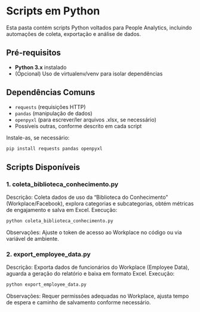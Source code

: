 # Scripts em Python

Esta pasta contém scripts Python voltados para People Analytics, incluindo automações de coleta, exportação e análise de dados.

## Pré-requisitos

- **Python 3.x** instalado
- (Opcional) Uso de virtualenv/venv para isolar dependências

## Dependências Comuns

- `requests` (requisições HTTP)
- `pandas` (manipulação de dados)
- `openpyxl` (para escrever/ler arquivos .xlsx, se necessário)
- Possíveis outras, conforme descrito em cada script

Instale-as, se necessário:
```bash
pip install requests pandas openpyxl
```

## Scripts Disponíveis
### 1. coleta_biblioteca_conhecimento.py
Descrição: Coleta dados de uso da “Biblioteca do Conhecimento” (Workplace/Facebook), explora categorias e subcategorias, obtém métricas de engajamento e salva em Excel.
Execução:
```bash
python coleta_biblioteca_conhecimento.py
```
Observações: Ajuste o token de acesso ao Workplace no código ou via variável de ambiente.

### 2. export_employee_data.py
Descrição: Exporta dados de funcionários do Workplace (Employee Data), aguarda a geração do relatório e baixa em formato Excel.
Execução:
```bash
python export_employee_data.py
```
Observações: Requer permissões adequadas no Workplace, ajusta tempo de espera e caminho de salvamento conforme necessário.